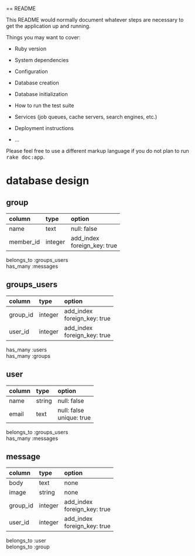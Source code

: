 == README

This README would normally document whatever steps are necessary to get the
application up and running.

Things you may want to cover:

* Ruby version

* System dependencies

* Configuration

* Database creation

* Database initialization

* How to run the test suite

* Services (job queues, cache servers, search engines, etc.)

* Deployment instructions

* ...


Please feel free to use a different markup language if you do not plan to run
<tt>rake doc:app</tt>.

# database design
## group

|column|type|option|
|:--|:--|:--|
|name|text|null: false|
|member_id|integer|add_index <br> foreign_key: true|

belongs_to :groups_users  
has_many :messages

## groups_users

|column|type|option|
|:--|:--|:--|
|group_id |integer|add_index <br> foreign_key: true|
|user_id|integer|add_index <br> foreign_key: true|

has_many :users  
has_many :groups

## user

|column|type|option|
|:--|:--|:--|
|name|string|null: false|
|email|text|null: false <br> unique: true|

belongs_to :groups_users  
has_many :messages

## message

|column|type|option|
|:--|:--|:--|
|body|text|none|
|image|string|none|
|group_id|integer|add_index <br> foreign_key: true|
|user_id|integer|add_index <br> foreign_key: true|

belongs_to :user  
belongs_to :group

